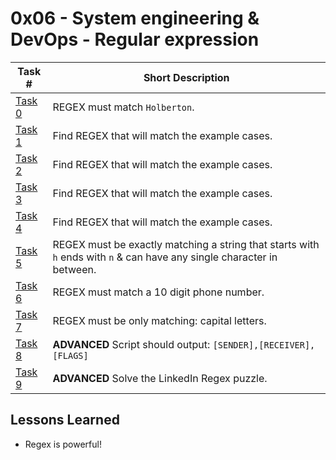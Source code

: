  # 0x06 - System engineering & DevOps - Regular expression
Task # | Short Description
-------|------------
[Task 0](0-simply_match_holberton.rb) | REGEX must match `Holberton`.
[Task 1](1-repetition_token_0.rb) | Find REGEX that will match the example cases.
[Task 2](2-repetition_token_1.rb) | Find REGEX that will match the example cases.
[Task 3](3-repetition_token_2.rb) | Find REGEX that will match the example cases.
[Task 4](4-repetition_token_3.rb) | Find REGEX that will match the example cases.
[Task 5](5-beginning_and_end.rb) | REGEX must be exactly matching a string that starts with `h` ends with `n` & can have any single character in between.
[Task 6](6-phone_number.rb) | REGEX must match a 10 digit phone number.
[Task 7](7-OMG_WHY_ARE_YOU_SHOUTING.rb) | REGEX must be only matching: capital letters.
[Task 8](100-textme.rb) | **ADVANCED** Script should output: `[SENDER],[RECEIVER],[FLAGS]`
[Task 9](101-passed_linkedin_regex_challenge.jpg) | **ADVANCED** Solve the LinkedIn Regex puzzle.

 ## Lessons Learned
* Regex is powerful!
